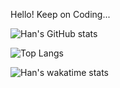 Hello! Keep on Coding...

![Han's GitHub stats](https://github-readme-stats-d32v68em9-liuhanalice.vercel.app/api?username=liuhanalice&theme=vue&show_icons=true&count_private=true)

![Top Langs](https://github-readme-stats-d32v68em9-liuhanalice.vercel.app/api/top-langs/?username=liuhanalice&theme=vue&layout=compact&langs_count=20&hide=asp.net,objective-c)

![Han's wakatime stats](https://github-readme-stats-d32v68em9-liuhanalice.vercel.app/api/wakatime?username=liuhanalice&theme=vue&v=2)

